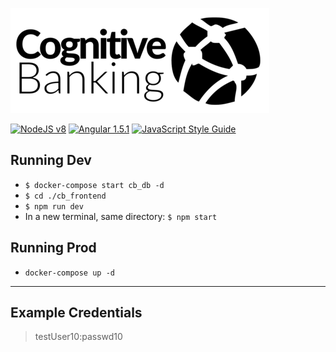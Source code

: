[![Cognitive Banking](https://raw.githubusercontent.com/trahloff/Fallstudie/master/logoBlack_small.png)](https://banking.ganymed.me)

[![NodeJS v8](https://img.shields.io/badge/node-8.0.0-blue.svg)](https://nodejs.org/en/)
[![Angular 1.5.1](https://img.shields.io/badge/angular-1.5.1-blue.svg)](https://angularjs.org/)
[![JavaScript Style Guide](https://img.shields.io/badge/code_style-standard-brightgreen.svg)](https://standardjs.com)


## Running Dev

- `$ docker-compose start cb_db -d`
- `$ cd ./cb_frontend`
- `$ npm run dev`
- In a new terminal, same directory: `$ npm start`

## Running Prod

- `docker-compose up -d`

---

## Example Credentials

> testUser10:passwd10
